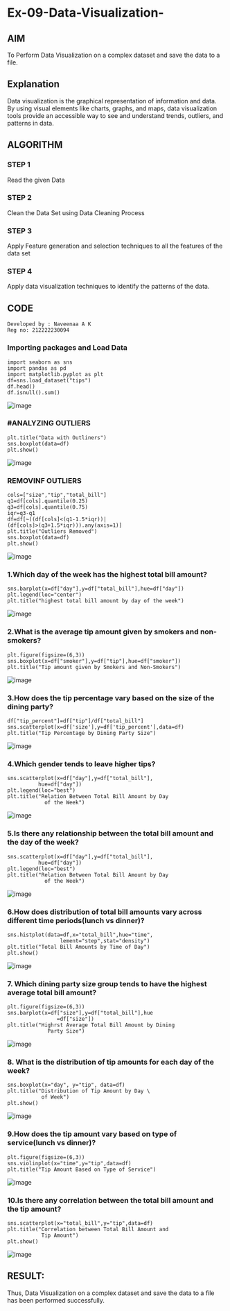 # Ex-09-Data-Visualization-

## AIM
To Perform Data Visualization on a complex dataset and save the data to a file. 

## Explanation
Data visualization is the graphical representation of information and data. By using visual elements like charts, graphs, and maps, data visualization tools provide an accessible way to see and understand trends, outliers, and patterns in data.

## ALGORITHM
### STEP 1
Read the given Data
### STEP 2
Clean the Data Set using Data Cleaning Process
### STEP 3
Apply Feature generation and selection techniques to all the features of the data set
### STEP 4
Apply data visualization techniques to identify the patterns of the data.

## CODE
```
Developed by : Naveenaa A K
Reg no: 212222230094
```
### Importing packages and Load Data    
```
import seaborn as sns
import pandas as pd
import matplotlib.pyplot as plt
df=sns.load_dataset("tips")
df.head()
df.isnull().sum()
```
![image](https://github.com/naveenaakumarasamy/ODD2023-Datascience-Ex-09/assets/113497406/365e58ed-3c8b-4018-bd97-590232e63c2a)
### #ANALYZING OUTLIERS
```
plt.title("Data with Outliners")
sns.boxplot(data=df)
plt.show()
```
![image](https://github.com/naveenaakumarasamy/ODD2023-Datascience-Ex-09/assets/113497406/922e9556-e254-4e04-b2e8-d4d3a8d04c18)

### REMOVINF OUTLIERS 
```
cols=["size","tip","total_bill"]
q1=df[cols].quantile(0.25)
q3=df[cols].quantile(0.75)
iqr=q3-q1
df=df[~((df[cols]<(q1-1.5*iqr))|
(df[cols]>(q3+1.5*iqr))).any(axis=1)]
plt.title("Outliers Removed")
sns.boxplot(data=df)
plt.show()
```
![image](https://github.com/naveenaakumarasamy/ODD2023-Datascience-Ex-09/assets/113497406/c66712e7-946c-4227-a553-e4547ac02d7b)
### 1.Which day of the week has the highest total bill amount?
```
sns.barplot(x=df["day"],y=df["total_bill"],hue=df["day"])
plt.legend(loc="center")
plt.title("highest total bill amount by day of the week")
```
![image](https://github.com/naveenaakumarasamy/ODD2023-Datascience-Ex-09/assets/113497406/8b39ac4f-70c2-418d-88ae-f62e2ffdf2bb)

### 2.What is the average tip amount given by smokers and non-smokers?
```
plt.figure(figsize=(6,3))
sns.boxplot(x=df["smoker"],y=df["tip"],hue=df["smoker"])
plt.title("Tip amount given by Smokers and Non-Smokers")
```
![image](https://github.com/naveenaakumarasamy/ODD2023-Datascience-Ex-09/assets/113497406/986b6107-9ea1-4357-955e-f9dc20a0aafb)

### 3.How does the tip percentage vary based on the size of the dining party?
```
df["tip_percent"]=df["tip"]/df["total_bill"]
sns.scatterplot(x=df['size'],y=df['tip_percent'],data=df)
plt.title("Tip Percentage by Dining Party Size")
```
![image](https://github.com/naveenaakumarasamy/ODD2023-Datascience-Ex-09/assets/113497406/4a21d136-f8d4-43ca-860e-8837c62ef5ec)

### 4.Which gender tends to leave higher tips?
```
sns.scatterplot(x=df["day"],y=df["total_bill"],
          hue=df["day"])
plt.legend(loc="best")
plt.title("Relation Between Total Bill Amount by Day
            of the Week")
```
![image](https://github.com/naveenaakumarasamy/ODD2023-Datascience-Ex-09/assets/113497406/a178ab9d-412d-487e-a6a0-5aff4a1203ef)

### 5.Is there any relationship between the total bill amount and the day of the week?
```
sns.scatterplot(x=df["day"],y=df["total_bill"],
          hue=df["day"])
plt.legend(loc="best")
plt.title("Relation Between Total Bill Amount by Day
            of the Week")
```

![image](https://github.com/naveenaakumarasamy/ODD2023-Datascience-Ex-09/assets/113497406/f7a5dca7-5d71-4b23-b791-da43b7480330)

###  6.How does distribution of total bill amounts vary across different time periods(lunch vs dinner)?

```
sns.histplot(data=df,x="total_bill",hue="time",
                 lement="step",stat="density")
plt.title("Total Bill Amounts by Time of Day")
plt.show()
```
![image](https://github.com/naveenaakumarasamy/ODD2023-Datascience-Ex-09/assets/113497406/5c432a02-4827-4cc4-8edf-ca050fe457e5)

### 7. Which dining party size group tends to have the highest average total bill amount?

```
plt.figure(figsize=(6,3))
sns.barplot(x=df["size"],y=df["total_bill"],hue
                =df["size"])
plt.title("Highrst Average Total Bill Amount by Dining
             Party Size")
```
![image](https://github.com/naveenaakumarasamy/ODD2023-Datascience-Ex-09/assets/113497406/372e6b5e-e107-4d92-a2a2-3fa934ceaec1)

### 8. What is the distribution of tip amounts for each day of the week?
```
sns.boxplot(x="day", y="tip", data=df)
plt.title("Distribution of Tip Amount by Day \
           of Week")
plt.show()
```
![image](https://github.com/naveenaakumarasamy/ODD2023-Datascience-Ex-09/assets/113497406/400010d5-10bb-4108-9325-98597ffaae6a)
### 9.How does the tip amount vary based on type of service(lunch vs dinner)?
```
plt.figure(figsize=(6,3))
sns.violinplot(x="time",y="tip",data=df)
plt.title("Tip Amount Based on Type of Service")
```
![image](https://github.com/naveenaakumarasamy/ODD2023-Datascience-Ex-09/assets/113497406/79bb7c74-9f88-49b7-b6ba-ef22426674fd)

### 10.Is there any correlation between the total bill amount and the tip amount?
```
sns.scatterplot(x="total_bill",y="tip",data=df)
plt.title("Correlation between Total Bill Amount and
           Tip Amount")
plt.show()
```
![image](https://github.com/naveenaakumarasamy/ODD2023-Datascience-Ex-09/assets/113497406/a09b65f7-db45-4580-9985-2fdb7dd2de60)

## RESULT:
Thus, Data Visualization on a complex dataset and save the data to a file has been performed successfully.
